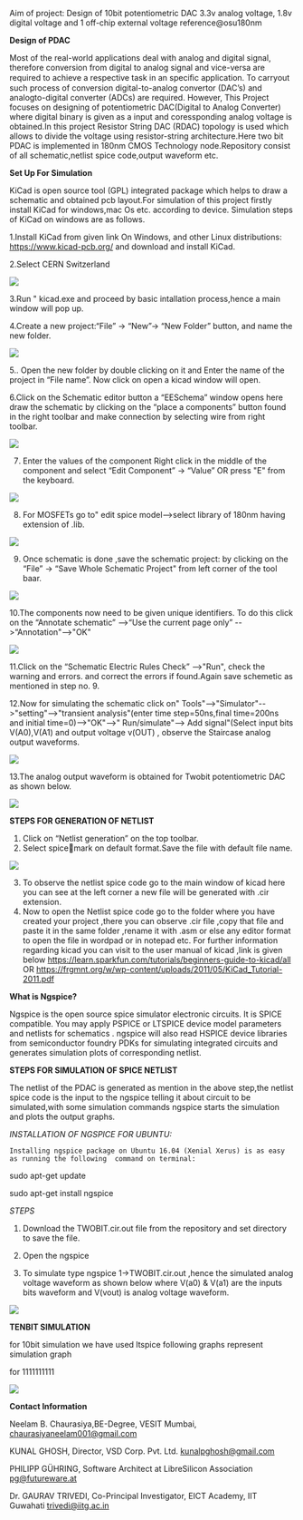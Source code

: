 Aim of project: Design of 10bit potentiometric DAC 3.3v analog voltage, 1.8v digital voltage and 1 off-chip external voltage reference@osu180nm

 **Design of PDAC**
 
 
Most of the real-world applications deal with analog and digital signal, therefore conversion from digital to analog signal and vice-versa are required to achieve a respective task in an speciﬁc application. To carryout such process of conversion digital-to-analog convertor (DAC’s) and analogto-digital converter (ADCs) are required. However, This Project  focuses on designing of potentiometric DAC(Digital to Analog Converter) where digital binary is given as a input and coressponding analog voltage is obtained.In this project Resistor String DAC (RDAC) topology is used which allows to divide the voltage using resistor-string architecture.Here two bit PDAC is implemented in 180nm CMOS Technology node.Repository consist of all schematic,netlist spice code,output waveform etc.

 **Set Up For Simulation**
 
 
KiCad is open source tool (GPL) integrated package which helps to draw a schematic and obtained pcb layout.For simulation of this project firstly install  KiCad for windows,mac Os etc. according to device.
Simulation steps of KiCad on windows are as follows.

1.Install  KiCad from given link  On Windows, and other Linux distributions: https://www.kicad-pcb.org/ and download and install KiCad.

2.Select CERN Switzerland 

![](install.png)

3.Run " kicad.exe and proceed by basic intallation process,hence  a main window will pop up.

4.Create a new project:“File” -> “New”->  “New Folder” button, and name the new folder.

![](new_proj.png)

5.. Open the new folder by double clicking on it and Enter the name of the project in “File name”.  Now click on open a kicad window will open.

6.Click on the Schematic editor button a  “EESchema” window opens here draw the schematic by  clicking on the “place a components” button found in the right toolbar and make connection by selecting wire from right toolbar.

![](place_comp.png)

7. Enter the values of the component Right click in the middle of the component and select “Edit Component” -> “Value” OR press "E" from the keyboard.

![](resistor_value.png)

8. For MOSFETs go to" edit spice model-->select library of 180nm having extension of .lib.

![](pmos_value.png)

9. Once schematic is done ,save the schematic project: by clicking on the “File” -> “Save Whole Schematic Project" from left corner of the tool baar.

![](TWOBIT1.jpg)

10.The components now need to be given unique identifiers. To do this click on the
“Annotate schematic” -->“Use the current page only” -->“Annotation"-->"OK"

![](annotate.png)

11.Click on the “Schematic Electric Rules Check” -->"Run",  check the warning and errors. and correct the errors if found.Again save schemetic as mentioned in step no. 9.

12.Now for simulating the schematic click on" Tools"-->"Simulator"-->"setting"-->"transient analysis"(enter time step=50ns,final time=200ns and initial time=0)-->"OK"-->" Run/simulate"--> Add signal"(Select input bits V(A0),V(A1) and output voltage v(OUT) , observe the Staircase analog output waveforms.

![](simulation.png)

13.The analog output waveform is obtained for Twobit potentiometric DAC as shown below.

![](output_waveform.png)

**STEPS FOR GENERATION OF NETLIST**


1.	Click on “Netlist generation” on the top toolbar.
2.	Select spicemark on default format.Save the file with default file name.

![](netlst.png)

3.	To observe the netlist spice code go to the main window of kicad here you can see at the left corner a new file will be generated with .cir extension.
4.	Now to open the Netlist spice code go to the folder where you have created your project
,there you can observe .cir file ,copy that file and paste it in the same folder ,rename it with .asm or else any editor format to open the file in wordpad or in notepad etc.
For further information regarding kicad you can visit to the user manual of kicad ,link is given below https://learn.sparkfun.com/tutorials/beginners-guide-to-kicad/all OR https://frgmnt.org/w/wp-content/uploads/2011/05/KiCad_Tutorial-2011.pdf

**What is Ngspice?**

Ngspice is the open source spice simulator electronic circuits. It is SPICE compatible. You may apply PSPICE or LTSPICE device model parameters and netlists for schematics . ngspice will also read HSPICE device libraries from semiconductor foundry PDKs for simulating integrated circuits and generates simulation plots of corresponding netlist.


**STEPS FOR SIMULATION OF SPICE NETLIST**

The  netlist of the PDAC is generated as mention in the above step,the netlist spice code is the input to the ngspice telling it about circuit to be simulated,with some simulation commands ngspice starts  the simulation and plots the output graphs.

*INSTALLATION OF NGSPICE FOR UBUNTU:*
   
    Installing ngspice package on Ubuntu 16.04 (Xenial Xerus) is as easy as running the following  command on terminal:
sudo apt-get update

sudo apt-get install ngspice

*STEPS*

1.	Download the TWOBIT.cir.out  file from the repository and set directory to save the file.

2.	Open the ngspice

3.	To simulate type ngspice 1->TWOBIT.cir.out ,hence the simulated analog voltage waveform as shown below where V(a0) & V(a1) are the inputs bits waveform and V(vout) is analog voltage waveform.

![](netlistsimulation_output.png)

**TENBIT SIMULATION**

for 10bit simulation we have used ltspice
following graphs represent simulation graph

for 1111111111

![](1111111111.png)



**Contact Information**


Neelam B. Chaurasiya,BE-Degree, VESIT Mumbai, chaurasiyaneelam001@gmail.com

KUNAL GHOSH, Director, VSD Corp. Pvt. Ltd. kunalpghosh@gmail.com

PHILIPP GÜHRING, Software Architect at LibreSilicon Association pg@futureware.at

Dr. GAURAV TRIVEDI, Co-Principal Investigator, EICT Academy, IIT Guwahati trivedi@iitg.ac.in
